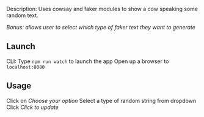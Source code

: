 Description: Uses cowsay and faker modules to show a cow speaking some random text.
 
_Bonus: allows user to select which type of faker text they want to generate_

## Launch

 CLI: Type `npm run watch` to launch the app
 Open up a browser to `localhost:8080`

## Usage

  Click on *Choose your option*
  Select a type of random string from dropdown
  Click *Click to update*

  